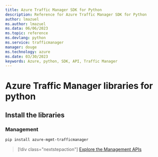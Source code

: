 ```yaml
---
title: Azure Traffic Manager SDK for Python
description: Reference for Azure Traffic Manager SDK for Python
author: lmazuel
ms.author: lmazuel
ms.data: 06/06/2023
ms.topic: reference
ms.devlang: python
ms.service: trafficmanager
manager: douge
ms.technology: azure
ms.date: 03/30/2023
keywords: Azure, python, SDK, API, Traffic Manager
---
```

# Azure Traffic Manager libraries for python

## Install the libraries

### Management

```bash
pip install azure-mgmt-trafficmanager
```

> [!div class="nextstepaction"]
> [Explore the Management APIs](/python/api/overview/azure/trafficmanager/management)